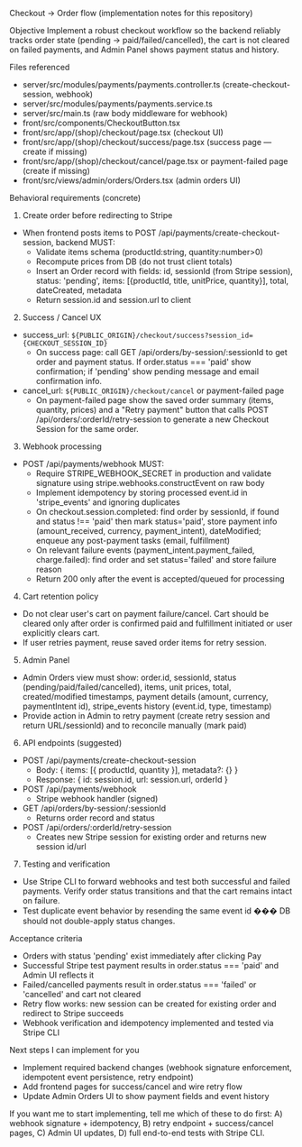 Checkout → Order flow (implementation notes for this repository)

Objective
Implement a robust checkout workflow so the backend reliably tracks order state (pending → paid/failed/cancelled), the cart is not cleared on failed payments, and Admin Panel shows payment status and history.

Files referenced
- server/src/modules/payments/payments.controller.ts (create-checkout-session, webhook)
- server/src/modules/payments/payments.service.ts
- server/src/main.ts (raw body middleware for webhook)
- front/src/components/CheckoutButton.tsx
- front/src/app/(shop)/checkout/page.tsx (checkout UI)
- front/src/app/(shop)/checkout/success/page.tsx (success page — create if missing)
- front/src/app/(shop)/checkout/cancel/page.tsx or payment-failed page (create if missing)
- front/src/views/admin/orders/Orders.tsx (admin orders UI)

Behavioral requirements (concrete)
1) Create order before redirecting to Stripe
- When frontend posts items to POST /api/payments/create-checkout-session, backend MUST:
  - Validate items schema (productId:string, quantity:number>0)
  - Recompute prices from DB (do not trust client totals)
  - Insert an Order record with fields: id, sessionId (from Stripe session), status: 'pending', items: [{productId, title, unitPrice, quantity}], total, dateCreated, metadata
  - Return session.id and session.url to client

2) Success / Cancel UX
- success_url: `${PUBLIC_ORIGIN}/checkout/success?session_id={CHECKOUT_SESSION_ID}`
  - On success page: call GET /api/orders/by-session/:sessionId to get order and payment status. If order.status === 'paid' show confirmation; if 'pending' show pending message and email confirmation info.
- cancel_url: `${PUBLIC_ORIGIN}/checkout/cancel` or payment-failed page
  - On payment-failed page show the saved order summary (items, quantity, prices) and a "Retry payment" button that calls POST /api/orders/:orderId/retry-session to generate a new Checkout Session for the same order.

3) Webhook processing
- POST /api/payments/webhook MUST:
  - Require STRIPE_WEBHOOK_SECRET in production and validate signature using stripe.webhooks.constructEvent on raw body
  - Implement idempotency by storing processed event.id in 'stripe_events' and ignoring duplicates
  - On checkout.session.completed: find order by sessionId, if found and status !== 'paid' then mark status='paid', store payment info (amount_received, currency, payment_intent), dateModified; enqueue any post-payment tasks (email, fulfillment)
  - On relevant failure events (payment_intent.payment_failed, charge.failed): find order and set status='failed' and store failure reason
  - Return 200 only after the event is accepted/queued for processing

4) Cart retention policy
- Do not clear user's cart on payment failure/cancel. Cart should be cleared only after order is confirmed paid and fulfillment initiated or user explicitly clears cart.
- If user retries payment, reuse saved order items for retry session.

5) Admin Panel
- Admin Orders view must show: order.id, sessionId, status (pending/paid/failed/cancelled), items, unit prices, total, created/modified timestamps, payment details (amount, currency, paymentIntent id), stripe_events history (event.id, type, timestamp)
- Provide action in Admin to retry payment (create retry session and return URL/sessionId) and to reconcile manually (mark paid)

6) API endpoints (suggested)
- POST /api/payments/create-checkout-session
  - Body: { items: [{ productId, quantity }], metadata?: {} }
  - Response: { id: session.id, url: session.url, orderId }
- POST /api/payments/webhook
  - Stripe webhook handler (signed)
- GET /api/orders/by-session/:sessionId
  - Returns order record and status
- POST /api/orders/:orderId/retry-session
  - Creates new Stripe session for existing order and returns new session id/url

7) Testing and verification
- Use Stripe CLI to forward webhooks and test both successful and failed payments. Verify order status transitions and that the cart remains intact on failure.
- Test duplicate event behavior by resending the same event id ��� DB should not double-apply status changes.

Acceptance criteria
- Orders with status 'pending' exist immediately after clicking Pay
- Successful Stripe test payment results in order.status === 'paid' and Admin UI reflects it
- Failed/cancelled payments result in order.status === 'failed' or 'cancelled' and cart not cleared
- Retry flow works: new session can be created for existing order and redirect to Stripe succeeds
- Webhook verification and idempotency implemented and tested via Stripe CLI

Next steps I can implement for you
- Implement required backend changes (webhook signature enforcement, idempotent event persistence, retry endpoint)
- Add frontend pages for success/cancel and wire retry flow
- Update Admin Orders UI to show payment fields and event history

If you want me to start implementing, tell me which of these to do first: A) webhook signature + idempotency, B) retry endpoint + success/cancel pages, C) Admin UI updates, D) full end-to-end tests with Stripe CLI.
